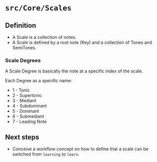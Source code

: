 # `src/Core/Scales`

## Definition
* A Scale is a collection of notes.
* A Scale is defined by a root note (Key) and a collection of Tones and SemiTones.

### Scale Degrees
A Scale Degree is basically the note at a specific index of the scale.

Each Degree as a specific name:
* 1 - Tonic
* 2 - Supertonic
* 3 - Mediant
* 4 - Subdominant
* 5 - Dominant
* 6 - Submediant
* 7 - Leading Note

## Next steps
* Conceive a workflow concept on how to define that a scale can be switched from `learning` to `learn`.
